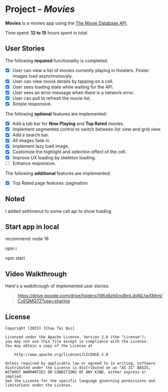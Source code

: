 # Project - _Movies_

**Movies** is a movies app using the [The Movie Database API](https://developers.themoviedb.org/3).

Time spent: **12 to 15** hours spent in total

## User Stories

The following **required** functionality is completed:

- [x] User can view a list of movies currently playing in theaters. Poster images load asynchronously.
- [x] User can view movie details by tapping on a cell.
- [x] User sees loading state while waiting for the API.
- [x] User sees an error message when there is a network error.
- [x] User can pull to refresh the movie list.
- [x] Simple responsive.

The following **optional** features are implemented:

- [x] Add a tab bar for **Now Playing** and **Top Rated** movies.
- [x] Implement segmented control to switch between list view and grid view.
- [x] Add a search bar.
- [x] All images fade in.
- [x] Implement lazy load image.
- [x] Customize the highlight and selection effect of the cell.
- [x] Improve UX loading by skeleton loading.
- [ ] Enhance responsive.

The following **additional** features are implemented:

- [x] Top Rated page features: pagination

## Noted

I added settimeout to some call api to show loading

## Start app in local

recommend: node 16

npm i

npm start

## Video Walkthrough

Here's a walkthrough of implemented user stories:

> https://drive.google.com/drive/folders/1i9txBzb0osBmLdxNiLIwXMmVCxEQMQ7Z?usp=sharing

## License

    Copyright [2023] [Chau Tai Qui]

    Licensed under the Apache License, Version 2.0 (the "License");
    you may not use this file except in compliance with the License.
    You may obtain a copy of the License at

        http://www.apache.org/licenses/LICENSE-2.0

    Unless required by applicable law or agreed to in writing, software
    distributed under the License is distributed on an "AS IS" BASIS,
    WITHOUT WARRANTIES OR CONDITIONS OF ANY KIND, either express or implied.
    See the License for the specific language governing permissions and
    limitations under the License.
